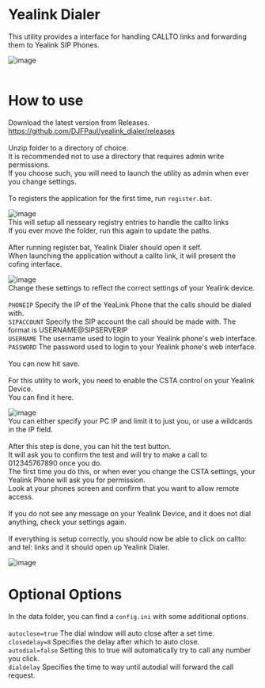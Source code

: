 # Yealink Dialer
This utility provides a interface for handling CALLTO links and forwarding them to Yealink SIP Phones. <br>

![image](https://github.com/DJFPaul/yealink_dialer/assets/35642602/868973ba-d89e-45eb-b88a-e67ee1ad97fd)
<br>
<br>
# How to use
Download the latest version from Releases. <br>
https://github.com/DJFPaul/yealink_dialer/releases <br>
<br>
Unzip folder to a directory of choice. <br>
It is recommended not to use a directory that requires admin write permissions. <br>
If you choose such, you will need to launch the utility as admin when ever you change settings. <br>
<br>
To registers the application for the first time, run `register.bat`. <br>

![image](https://github.com/DJFPaul/yealink_dialer/assets/35642602/d146a6ff-914f-4717-aea5-1f7a56bba78f)
<br>
This will setup all nesseary registry entries to handle the callto links <br>
If you ever move the folder, run this again to update the paths. <br>
<br>
After running register.bat, Yealink Dialer should open it self. <br>
When launching the application without a callto link, it will present the cofing interface. <br>

![image](https://github.com/DJFPaul/yealink_dialer/assets/35642602/0079859b-43bb-420e-8a45-8b1c9a188362)
<br>
Change these settings to reflect the correct settings of your Yealink device. <br>
<br>
`PHONEIP`  Specify the IP of the YeaLink Phone that the calls should be dialed with. <br>
`SIPACCOUNT`  Specify the SIP account the call should be made with. The format is USERNAME@SIPSERVERIP <br>
`USERNAME`   The username used to login to your Yealink phone's web interface. <br>
`PASSWORD`   The password used to login to your Yealink phone's web interface. <br>
<br>
You can now hit save. <br>
<br>
For this utility to work, you need to enable the CSTA control on your Yealink Device. <br>
You can find it here.<br>

![image](https://github.com/DJFPaul/yealink_dialer/assets/35642602/0dfcd5dd-3de8-424e-99c6-eb58cade41d5)
<br>
You can either specify your PC IP and limit it to just you, or use a wildcards in the IP field. <br>
<br>
After this step is done, you can hit the test button. <br>
It will ask you to confirm the test and will try to make a call to 012345767890 once you do. <br>
The first time you do this, or when ever you change the CSTA settings, your Yealink Phone will ask you for permission. <br>
Look at your phones screen and confirm that you want to allow remote access. <br>
<br>
If you do not see any message on your Yealink Device, and it does not dial anything, check your settings again. <br>
<br>
If everything is setup correctly, you should now be able to click on callto: and tel: links and it should open up Yealink Dialer. <br>

![image](https://github.com/DJFPaul/yealink_dialer/assets/35642602/868973ba-d89e-45eb-b88a-e67ee1ad97fd)
<br>

# Optional Options
In the data folder, you can find a `config.ini` with some additional options.<br>
<br>
`autoclose=true` The dial window will auto close after a set time. <br>
`closedelay=8` Specifies the delay after which to auto close. <br>
`autodial=false` Setting this to true will automatically try to call any number you click. <br>
`dialdelay` Specifies the time to way until autodial will forward the call request. <br>
